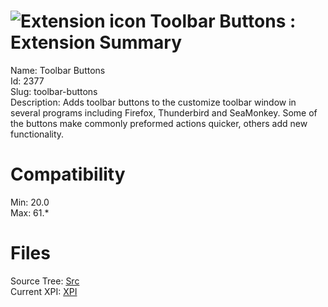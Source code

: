 # ![Extension icon](https://addons.thunderbird.net/user-media/addon_icons/2/2377-64.png?modified=1503486549) Toolbar Buttons : Extension Summary

Name: Toolbar Buttons  
Id: 2377  
Slug: toolbar-buttons  
Description: Adds toolbar buttons to the customize toolbar window in several programs including Firefox, Thunderbird and SeaMonkey. Some of the buttons make commonly preformed actions quicker, others add new functionality.
  

# Compatibility
Min: 20.0  
Max: 61.*  

# Files

Source Tree: [Src](C:/Dev/Thunderbird/ThunderKdB/xall/x60/2377-toolbar-buttons/src)  
Current XPI: [XPI](C:/Dev/Thunderbird/ThunderKdB/xall/x60/2377-toolbar-buttons/xpi)  



